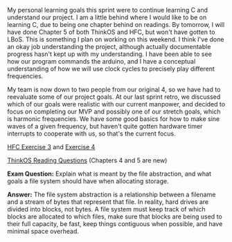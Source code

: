 My personal learning goals this sprint were to continue learning C and understand our project. I am a little behind where I would like to be on learning C, due to being one chapter behind on readings. By tomorrow, I will have done Chapter 5 of both ThinkOS and HFC, but won't have gotten to LBoS. This is something I plan on working on this weekend. I think I've done an okay job understanding the project, although actually documentable progress hasn't kept up with my understanding. I have been able to see how our program commands the arduino, and I have a conceptual understanding of how we will use clock cycles to precisely play different frequencies. 

My team is now down to two people from our original 4, so we have had to reevaluate some of our project goals. At our last sprint retro, we discussed which of our goals were realistic with our current manpower, and decided to focus on completing our MVP and possibly one of our stretch goals, which is harmonic frequencies. We have some good basics for how to make sine waves of a given frequency, but haven't quite gotten hardware timer interrupts to cooperate with us, so that's the current focus.

[HFC Exercise 3](../exercises/ex03) and [Exercise 4](../exercises/ex04)

[ThinkOS Reading Questions](../reading_questions) (Chapters 4 and 5 are new)

__Exam Question:__ Explain what is meant by the file abstraction, and what goals a file system should have when allocating storage.

__Answer:__ The file system abstraction is a relationship between a filename and a stream of bytes that represent that file. In reality, hard drives are divided into blocks, not bytes. 
A file system must keep track of which blocks are allocated to which files, make sure that blocks are being used to their full capacity, be fast, keep things contiguous when possible, and have minimal space overhead. 


